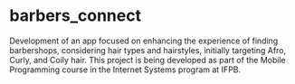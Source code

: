 # barbers_connect
Development of an app focused on enhancing the experience of finding barbershops, considering hair types and hairstyles, initially targeting Afro, Curly, and Coily hair. This project is being developed as part of the Mobile Programming course in the Internet Systems program at IFPB.

